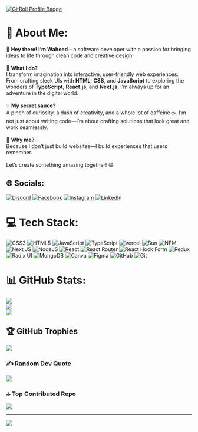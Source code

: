 <a href="https://gitroll.io/profile/u7TyMs5JmWAcJcGDs2x4WSQAhPSk1" target="_blank"><img src="https://gitroll.io/api/badges/profiles/v1/u7TyMs5JmWAcJcGDs2x4WSQAhPSk1?theme=light" alt="GitRoll Profile Badge"/></a>
# 💫 About Me:
👋 **Hey there! I’m Waheed** – a software developer with a passion for bringing ideas to life through clean code and creative design!  <br><br>🌟 **What I do?**  <br>I transform imagination into interactive, user-friendly web experiences. From crafting sleek UIs with **HTML**, **CSS**, and **JavaScript** to exploring the wonders of **TypeScript**, **React.js**, and **Next.js**, I’m always up for an adventure in the digital world.  <br><br>💡 **My secret sauce?**  <br>A pinch of curiosity, a dash of creativity, and a whole lot of caffeine ☕. I’m not just about writing code—I’m about crafting solutions that look great and work seamlessly.  <br><br>🚀 **Why me?**  <br>Because I don’t just build websites—I build experiences that users remember.  <br><br>Let’s create something amazing together! 😄  <br>


## 🌐 Socials:
[![Discord](https://img.shields.io/badge/Discord-%237289DA.svg?logo=discord&logoColor=white)](https://discord.gg/1210209904208510999) [![Facebook](https://img.shields.io/badge/Facebook-%231877F2.svg?logo=Facebook&logoColor=white)](https://facebook.com/muhammadwaheedaree) [![Instagram](https://img.shields.io/badge/Instagram-%23E4405F.svg?logo=Instagram&logoColor=white)](https://instagram.com/muhammadwaheedaree) [![LinkedIn](https://img.shields.io/badge/LinkedIn-%230077B5.svg?logo=linkedin&logoColor=white)](https://linkedin.com/in/muhammadwaheedaree) 

# 💻 Tech Stack:
![CSS3](https://img.shields.io/badge/css3-%231572B6.svg?style=for-the-badge&logo=css3&logoColor=white) ![HTML5](https://img.shields.io/badge/html5-%23E34F26.svg?style=for-the-badge&logo=html5&logoColor=white) ![JavaScript](https://img.shields.io/badge/javascript-%23323330.svg?style=for-the-badge&logo=javascript&logoColor=%23F7DF1E) ![TypeScript](https://img.shields.io/badge/typescript-%23007ACC.svg?style=for-the-badge&logo=typescript&logoColor=white) ![Vercel](https://img.shields.io/badge/vercel-%23000000.svg?style=for-the-badge&logo=vercel&logoColor=white) ![Bun](https://img.shields.io/badge/Bun-%23000000.svg?style=for-the-badge&logo=bun&logoColor=white) ![NPM](https://img.shields.io/badge/NPM-%23CB3837.svg?style=for-the-badge&logo=npm&logoColor=white) ![Next JS](https://img.shields.io/badge/Next-black?style=for-the-badge&logo=next.js&logoColor=white) ![NodeJS](https://img.shields.io/badge/node.js-6DA55F?style=for-the-badge&logo=node.js&logoColor=white) ![React](https://img.shields.io/badge/react-%2320232a.svg?style=for-the-badge&logo=react&logoColor=%2361DAFB) ![React Router](https://img.shields.io/badge/React_Router-CA4245?style=for-the-badge&logo=react-router&logoColor=white) ![React Hook Form](https://img.shields.io/badge/React%20Hook%20Form-%23EC5990.svg?style=for-the-badge&logo=reacthookform&logoColor=white) ![Redux](https://img.shields.io/badge/redux-%23593d88.svg?style=for-the-badge&logo=redux&logoColor=white) ![Radix UI](https://img.shields.io/badge/radix%20ui-161618.svg?style=for-the-badge&logo=radix-ui&logoColor=white) ![MongoDB](https://img.shields.io/badge/MongoDB-%234ea94b.svg?style=for-the-badge&logo=mongodb&logoColor=white) ![Canva](https://img.shields.io/badge/Canva-%2300C4CC.svg?style=for-the-badge&logo=Canva&logoColor=white) ![Figma](https://img.shields.io/badge/figma-%23F24E1E.svg?style=for-the-badge&logo=figma&logoColor=white) ![GitHub](https://img.shields.io/badge/github-%23121011.svg?style=for-the-badge&logo=github&logoColor=white) ![Git](https://img.shields.io/badge/git-%23F05033.svg?style=for-the-badge&logo=git&logoColor=white)
# 📊 GitHub Stats:
![](https://github-readme-stats.vercel.app/api?username=muhammadwaheedaree&theme=default_repocard&hide_border=false&include_all_commits=false&count_private=false)<br/>
![](https://github-readme-streak-stats.herokuapp.com/?user=muhammadwaheedaree&theme=default_repocard&hide_border=false)<br/>
![](https://github-readme-stats.vercel.app/api/top-langs/?username=muhammadwaheedaree&theme=default_repocard&hide_border=false&include_all_commits=false&count_private=false&layout=compact)

## 🏆 GitHub Trophies
![](https://github-profile-trophy.vercel.app/?username=muhammadwaheedaree&theme=radical&no-frame=false&no-bg=true&margin-w=4)

### ✍️ Random Dev Quote
![](https://quotes-github-readme.vercel.app/api?type=horizontal&theme=radical)

### 🔝 Top Contributed Repo
![](https://github-contributor-stats.vercel.app/api?username=muhammadwaheedaree&limit=5&theme=dark&combine_all_yearly_contributions=true)

---
[![](https://visitcount.itsvg.in/api?id=muhammadwaheedaree&icon=0&color=0)](https://visitcount.itsvg.in)

<!-- Proudly created with GPRM ( https://gprm.itsvg.in ) -->
